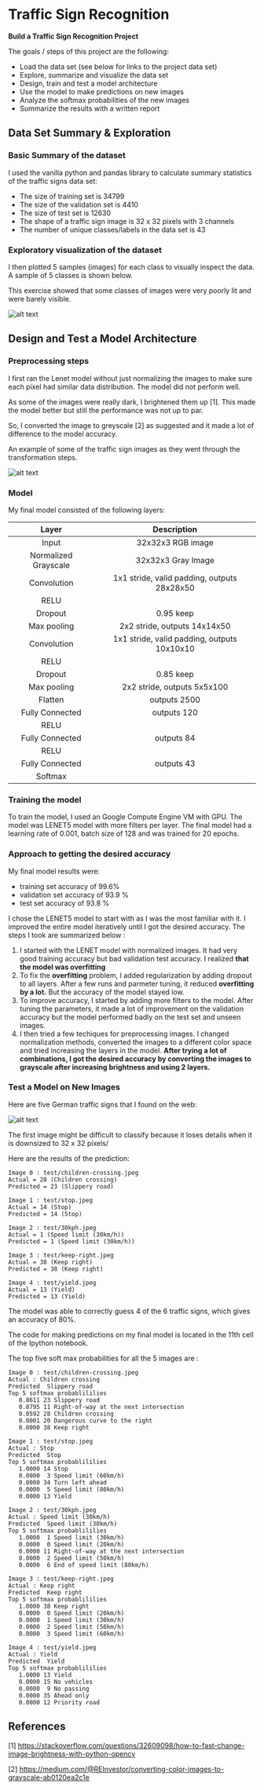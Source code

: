 # **Traffic Sign Recognition** 


**Build a Traffic Sign Recognition Project**

The goals / steps of this project are the following:

* Load the data set (see below for links to the project data set)
* Explore, summarize and visualize the data set
* Design, train and test a model architecture
* Use the model to make predictions on new images
* Analyze the softmax probabilities of the new images
* Summarize the results with a written report


[//]: # (Image References)
[image1]: visualize.jpeg "Visualization"
[image2]: preprocessed.jpeg "Grayscaling"
[image3]: ./test/random_noise.jpg "Random Noise"
[image4]: test-images.jpeg "Traffic Sign 1"



## Data Set Summary & Exploration

### Basic Summary of the dataset

I used the vanilla python and pandas library to calculate summary statistics of the traffic signs data set:

* The size of training set is 34799
* The size of the validation set is 4410
* The size of test set is 12630
* The shape of a traffic sign image is 32 x 32 pixels with 3 channels
* The number of unique classes/labels in the data set is 43

### Exploratory visualization of the dataset

I then plotted 5 samples (images) for each class to visually inspect the data. A sample of 5 classes is shown below. 

This exercise showed that some classes of images were very poorly lit and were barely visible.

![alt text][image1]

## Design and Test a Model Architecture

### Preprocessing steps

I first ran the Lenet model without just normalizing the images to make sure each pixel had similar data distribution. The model did not perform well. 

As some of the images were really dark, I brightened them up [1]. This made the model better but still the performance was not up to par.

So, I converted the image to greyscale [2] as suggested and it made a lot of difference to the model accuracy. 

An example of some of the traffic sign images as they went through the transformation steps.

![alt text][image2]

### Model

My final model consisted of the following layers:

| Layer         		|     Description	        					| 
|:---------------------:|:---------------------------------------------:| 
| Input         		| 32x32x3 RGB image   | 
|	Normalized  Grayscale					| 32x32x3 Gray Image |
| Convolution  	| 1x1 stride, valid padding, outputs 28x28x50 |
| RELU				|
|	Dropout				|	0.95 keep		|
| Max pooling	  | 2x2 stride,  outputs 14x14x50|
| Convolution  	| 1x1 stride, valid padding, outputs 10x10x10|
| RELU					|						|
|	Dropout				|	0.85 keep		|
| Max pooling	  | 2x2 stride,  outputs 5x5x100|
| Flatten     	|	outputs 2500			|
|	Fully Connected| outputs 120     	|
|	RELU			    |						|
|	Fully Connected| outputs 84			|
|	RELU			    |						|
|	Fully Connected| outputs 43   	|
| Softmax	
 


### Training the model

To train the model, I used an Google Compute Engine VM with GPU. The model was LENET5 model with more filters per layer. The final model had a learning rate of 0.001, batch size of 128 and was trained for 20 epochs.

### Approach to getting the desired accuracy

My final model results were:

* training set accuracy of 99.6%
* validation set accuracy of 93.9 %
* test set accuracy of 93.8 %

I chose the LENET5 model to start with as I was the most familiar with it. I improved the entire model iteratively until I got the desired accuracy. The  steps I took are summarized below :

1. I started with the LENET model with normalized images. It had very good training accuracy but bad validation test accuracy. I realized **that the model was overfitting**
2. To fix the **overfitting** problem, I added regularization by adding dropout to all layers. After a few runs and parmeter tuning, it reduced **overfitting by a lot.** But the accuracy of the model stayed low.
3. To improve accuracy, I started by adding more filters to the model. After tuning the parameters, it made a lot of improvement on the validation accuracy but the model performed badly on the test set and unseen images.
4. I then tried a few techiques for preprocessing images. I changed normalization methods, converted the images to a different color space and tried increasing the layers in the model. **After trying a lot of combinations, I got the desired accuracy by converting the images to grayscale after increasing brightness and using 2 layers.** 

 

### Test a Model on New Images


Here are five German traffic signs that I found on the web:

![alt text][image4] 

The first image might be difficult to classify because it loses details when it is downsized to 32 x 32 pixels/

Here are the results of the prediction:

```
Image 0 : test/children-crossing.jpeg
Actual = 28 (Children crossing)
Predicted = 23 (Slippery road)

Image 1 : test/stop.jpeg
Actual = 14 (Stop)
Predicted = 14 (Stop)

Image 2 : test/30kph.jpeg
Actual = 1 (Speed limit (30km/h))
Predicted = 1 (Speed limit (30km/h))

Image 3 : test/keep-right.jpeg
Actual = 38 (Keep right)
Predicted = 38 (Keep right)

Image 4 : test/yield.jpeg
Actual = 13 (Yield)
Predicted = 13 (Yield)
```

The model was able to correctly guess 4 of the 6 traffic signs, which gives an accuracy of 80%. 

The code for making predictions on my final model is located in the 11th cell of the Ipython notebook.

The top five soft max probabilities for all the 5 images are :

```
Image 0 : test/children-crossing.jpeg
Actual : Children crossing
Predicted  Slippery road
Top 5 softmax probablililies
   0.8611 23 Slippery road 
   0.0795 11 Right-of-way at the next intersection 
   0.0592 28 Children crossing 
   0.0001 20 Dangerous curve to the right 
   0.0000 38 Keep right 

Image 1 : test/stop.jpeg
Actual : Stop
Predicted  Stop
Top 5 softmax probablililies
   1.0000 14 Stop 
   0.0000  3 Speed limit (60km/h) 
   0.0000 34 Turn left ahead 
   0.0000  5 Speed limit (80km/h) 
   0.0000 13 Yield 

Image 2 : test/30kph.jpeg
Actual : Speed limit (30km/h)
Predicted  Speed limit (30km/h)
Top 5 softmax probablililies
   1.0000  1 Speed limit (30km/h) 
   0.0000  0 Speed limit (20km/h) 
   0.0000 11 Right-of-way at the next intersection 
   0.0000  2 Speed limit (50km/h) 
   0.0000  6 End of speed limit (80km/h) 

Image 3 : test/keep-right.jpeg
Actual : Keep right
Predicted  Keep right
Top 5 softmax probablililies
   1.0000 38 Keep right 
   0.0000  0 Speed limit (20km/h) 
   0.0000  1 Speed limit (30km/h) 
   0.0000  2 Speed limit (50km/h) 
   0.0000  3 Speed limit (60km/h) 

Image 4 : test/yield.jpeg
Actual : Yield
Predicted  Yield
Top 5 softmax probablililies
   1.0000 13 Yield 
   0.0000 15 No vehicles 
   0.0000  9 No passing 
   0.0000 35 Ahead only 
   0.0000 12 Priority road
```
## References
[1] https://stackoverflow.com/questions/32609098/how-to-fast-change-image-brightness-with-python-opencv

[2] https://medium.com/@REInvestor/converting-color-images-to-grayscale-ab0120ea2c1e


